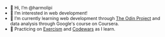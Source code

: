 - 👋 Hi, I’m @harmolipi
- 👀 I’m interested in web development!
- 🌱 I’m currently learning web development through [The Odin Project](https://theodinproject.com) and data analysis through Google's course on Coursera.
- 🚀 Practicing on [Exercism](https://exercism.org/profiles/harmolipi) and [Codewars](https://www.codewars.com/users/harmolipi) as I learn.

<!---
harmolipi/harmolipi is a ✨ special ✨ repository because its `README.md` (this file) appears on your GitHub profile.
You can click the Preview link to take a look at your changes.
--->
